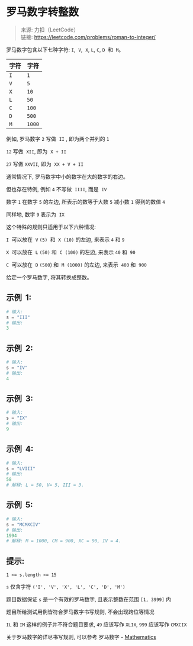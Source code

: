 # 罗马数字转整数

> 来源: 力扣（LeetCode）<br /> 链接: https://leetcode.com/problems/roman-to-integer/

罗马数字包含以下七种字符: `I`,  `V`,  `X`, `L`, `C`, `D`  和  `M`。

| **字符** | **字符** |
| -------- | -------- |
| `I`      | `1`      |
| `V`      | `5`      |
| `X`      | `10`     |
| `L`      | `50`     |
| `C`      | `100`    |
| `D`      | `500`    |
| `M`      | `1000`   |

例如, 罗马数字 `2` 写做  `II` , 即为两个并列的 `1`

`12` 写做  `XII`, 即为  `X + II`

`27` 写做 `XXVII`, 即为  `XX + V + II`

通常情况下, 罗马数字中小的数字在大的数字的右边。

但也存在特例, 例如 `4` 不写做  `IIII`, 而是  `IV`

数字 `1` 在数字 `5` 的左边, 所表示的数等于大数 `5` 减小数 `1` 得到的数值 `4`

同样地, 数字 `9` 表示为  `IX`

这个特殊的规则只适用于以下六种情况:

`I`  可以放在  `V` `(5) `和  `X (10)` 的左边, 来表示 `4` 和 `9`

`X`  可以放在  `L` `(50)` 和  `C (100)` 的左边, 来表示 `40` 和  `90`

`C`  可以放在  `D` `(500`) 和  `M (1000)` 的左边, 来表示  `400` 和  `900`

给定一个罗马数字, 将其转换成整数。

## 示例  1:

```python
# 输入: 
s = "III"
# 输出:
3
```

## 示例  2:

```python
# 输入: 
s = "IV"
# 输出:
4
```

## 示例  3:

```python
# 输入: 
s = "IX"
# 输出:
9
```

## 示例  4:

```python
# 输入: 
s = "LVIII"
# 输出:
58
# 解释: L = 50, V= 5, III = 3.
```

## 示例  5:

```python
# 输入: 
s = "MCMXCIV"
# 输出:
1994
# 解释: M = 1000, CM = 900, XC = 90, IV = 4.
```

## 提示:

`1 <= s.length <= 15`

`s` 仅含字符 `('I', 'V', 'X', 'L', 'C', 'D', 'M')`

题目数据保证 `s` 是一个有效的罗马数字, 且表示整数在范围 `[1, 3999]` 内

题目所给测试用例皆符合罗马数字书写规则, 不会出现跨位等情况

`IL` 和 `IM` 这样的例子并不符合题目要求, `49` 应该写作 `XLIX`, `999` 应该写作 `CMXCIX`

关于罗马数字的详尽书写规则, 可以参考 罗马数字 - [Mathematics](https://b2b.partcommunity.com/community/knowledge/zh_CN/detail/10753/%E7%BD%97%E9%A9%AC%E6%95%B0%E5%AD%97#%E6%8B%BC%E5%AF%AB%E8%A6%8F%E5%89%87)
